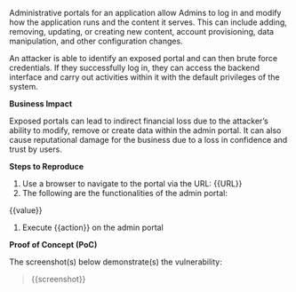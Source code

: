 Administrative portals for an application allow Admins to log in and modify how the application runs and the content it serves. This can include adding, removing, updating, or creating new content, account provisioning, data manipulation, and other configuration changes.

An attacker is able to identify an exposed portal and can then brute force credentials. If they successfully log in, they can access the backend interface and carry out activities within it with the default privileges of the system.

**Business Impact**

Exposed portals can lead to indirect financial loss due to the attacker’s ability to modify, remove or create data within the admin portal. It can also cause reputational damage for the business due to a loss in confidence and trust by users.

**Steps to Reproduce**

1. Use a browser to navigate to the portal via the URL: {{URL}}
1. The following are the functionalities of the admin portal:

{{value}}

1. Execute {{action}} on the admin portal

**Proof of Concept (PoC)**

The screenshot(s) below demonstrate(s) the vulnerability:
>
> {{screenshot}}
